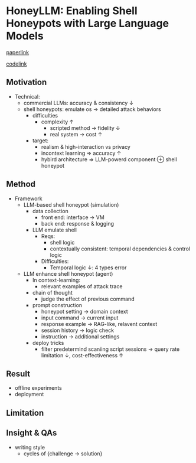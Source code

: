# HoneyLLM: Enabling Shell Honeypots with Large Language Models

[paperlink](https://ieeexplore.ieee.org/document/10735663)

[codelink]()

## Motivation
 - Technical:
   - commercial LLMs: accuracy & consistency $\downarrow$
   - shell honeypots: emulate os $\rightarrow$ detailed attack behaviors
     - difficulties
       - complexity $\uparrow$
         - scripted method $\rightarrow$ fidelity $\downarrow$
         - real system $\rightarrow$ cost $\uparrow$
     - target: 
       - realism & high-interaction vs privacy
       - incontext learning $\Rightarrow$  accuracy $\uparrow$
       - hybird architecture $\Rightarrow$ LLM-powerd component $\oplus$ shell honeypot

## Method
 - Framework
   - LLM-based shell honeypot (simulation)
     - data collection
       - front end: interface $\rightarrow$ VM
       - back end: response & logging
     - LLM emulate shell
       - Reqs:
         - shell logic
         - contextually consistent: temporal dependencies & control logic
       - Difficulties:
         - Temporal logic $\downarrow$: 4 types error
   - LLM enhance shell honeypot (agent)
     - In context-learning:
       - relevant examples of attack trace
     - chain of thought
       - judge the effect of previous command
     - prompt construction
       - honeypot setting $\rightarrow$ domain context
       - input command $\rightarrow$ current input
       - response example $\rightarrow$ RAG-like, relavent context
       - session history $\rightarrow$ logic check
       - instruction $\rightarrow$ additional settings
     - deploy tricks
       - filter predetermind scaniing script sessions $\rightarrow$ query rate limitation $\downarrow$, cost-effectiveness $\uparrow$
## Result
 - offline experiments
 - deployment
## Limitation
## Insight & QAs
 - writing style
   - cycles of {challenge $\rightarrow$ solution}